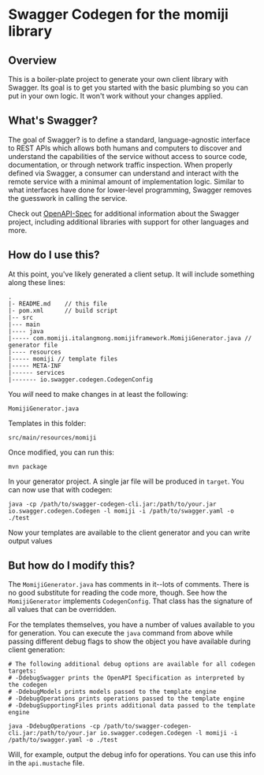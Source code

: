 # Swagger Codegen for the momiji library

## Overview
This is a boiler-plate project to generate your own client library with Swagger.  Its goal is
to get you started with the basic plumbing so you can put in your own logic.  It won't work without
your changes applied.

## What's Swagger?
The goal of Swagger? is to define a standard, language-agnostic interface to REST APIs which allows both humans and computers to discover and understand the capabilities of the service without access to source code, documentation, or through network traffic inspection. When properly defined via Swagger, a consumer can understand and interact with the remote service with a minimal amount of implementation logic. Similar to what interfaces have done for lower-level programming, Swagger removes the guesswork in calling the service.


Check out [OpenAPI-Spec](https://github.com/OAI/OpenAPI-Specification) for additional information about the Swagger project, including additional libraries with support for other languages and more. 

## How do I use this?
At this point, you've likely generated a client setup.  It will include something along these lines:

```
.
|- README.md    // this file
|- pom.xml      // build script
|-- src
|--- main
|---- java
|----- com.momiji.italangmong.momijiframework.MomijiGenerator.java // generator file
|---- resources
|----- momiji // template files
|----- META-INF
|------ services
|------- io.swagger.codegen.CodegenConfig
```

You _will_ need to make changes in at least the following:

`MomijiGenerator.java`

Templates in this folder:

`src/main/resources/momiji`

Once modified, you can run this:

```
mvn package
```

In your generator project.  A single jar file will be produced in `target`.  You can now use that with codegen:

```
java -cp /path/to/swagger-codegen-cli.jar:/path/to/your.jar io.swagger.codegen.Codegen -l momiji -i /path/to/swagger.yaml -o ./test
```

Now your templates are available to the client generator and you can write output values

## But how do I modify this?
The `MomijiGenerator.java` has comments in it--lots of comments.  There is no good substitute
for reading the code more, though.  See how the `MomijiGenerator` implements `CodegenConfig`.
That class has the signature of all values that can be overridden.

For the templates themselves, you have a number of values available to you for generation.
You can execute the `java` command from above while passing different debug flags to show
the object you have available during client generation:

```
# The following additional debug options are available for all codegen targets:
# -DdebugSwagger prints the OpenAPI Specification as interpreted by the codegen
# -DdebugModels prints models passed to the template engine
# -DdebugOperations prints operations passed to the template engine
# -DdebugSupportingFiles prints additional data passed to the template engine

java -DdebugOperations -cp /path/to/swagger-codegen-cli.jar:/path/to/your.jar io.swagger.codegen.Codegen -l momiji -i /path/to/swagger.yaml -o ./test
```

Will, for example, output the debug info for operations.  You can use this info
in the `api.mustache` file.